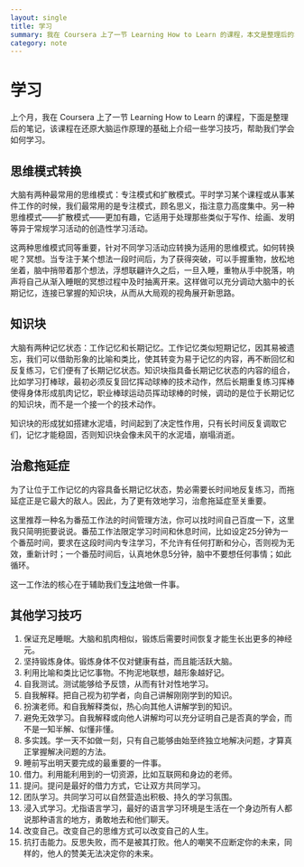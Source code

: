 ```yaml
---
layout: single
title: 学习
summary: 我在 Coursera 上了一节 Learning How to Learn 的课程，本文是整理后的笔记，该课程在还原大脑运作原理的基础上介绍一些学习技巧，帮助我们学会如何学习。
category: note
---
```


# 学习

上个月，我在 Coursera 上了一节 Learning How to Learn 的课程，下面是整理后的笔记，该课程在还原大脑运作原理的基础上介绍一些学习技巧，帮助我们学会如何学习。

## 思维模式转换

大脑有两种最常用的思维模式：专注模式和扩散模式。平时学习某个课程或从事某件工作的时候，我们最常用的是专注模式，顾名思义，指注意力高度集中。另一种思维模式——扩散模式——更加有趣，它适用于处理那些类似于写作、绘画、发明等异于常规学习活动的创造性学习活动。

这两种思维模式同等重要，针对不同学习活动应转换为适用的思维模式。如何转换呢？冥想。当专注于某个想法一段时间后，为了获得突破，可以手握重物，放松地坐着，脑中捎带着那个想法，浮想联翩许久之后，一旦入睡，重物从手中脱落，响声将自己从渐入睡眠的冥想过程中及时抽离开来。这样做可以充分调动大脑中的长期记忆，连接已掌握的知识块，从而从大局观的视角展开新思路。

## 知识块

大脑有两种记忆状态：工作记忆和长期记忆。工作记忆类似短期记忆，因其易被遗忘，我们可以借助形象的比喻和类比，使其转变为易于记忆的内容，再不断回忆和反复练习，它们便有了长期记忆状态。知识块指具备长期记忆状态的内容的组合，比如学习打棒球，最初必须反复回忆挥动球棒的技术动作，然后长期重复练习挥棒使得身体形成肌肉记忆，职业棒球运动员挥动球棒的时候，调动的是位于长期记忆的知识块，而不是一个接一个的技术动作。

知识块的形成犹如搭建水泥墙，时间起到了决定性作用，只有长时间反复调取它们，记忆才能稳固，否则知识块会像未风干的水泥墙，崩塌消逝。

## 治愈拖延症

为了让位于工作记忆的内容具备长期记忆状态，势必需要长时间地反复练习，而拖延症正是它最大的敌人。因此，为了更有效地学习，治愈拖延症至关重要。

这里推荐一种名为番茄工作法的时间管理方法，你可以找时间自己百度一下，这里我只简明扼要说说。番茄工作法限定学习时间和休息时间，比如设定25分钟为一个番茄时间，要求在这段时间内专注学习，不允许有任何打断和分心，否则视为无效，重新计时；一个番茄时间后，认真地休息5分钟，脑中不要想任何事情；如此循环。

这一工作法的核心在于辅助我们[专注](/note/focus.html)地做一件事。

## 其他学习技巧

1. 保证充足睡眠。大脑和肌肉相似，锻炼后需要时间恢复才能生长出更多的神经元。
1. 坚持锻炼身体。锻炼身体不仅对健康有益，而且能活跃大脑。
1. 利用比喻和类比记忆事物。不拘泥地联想，越形象越好记。
1. 自我测试。测试能够给予反馈，从而有针对性地学习。
1. 自我解释。把自己视为初学者，向自己讲解刚刚学到的知识。
1. 扮演老师。和自我解释类似，热心向其他人讲解学到的知识。
1. 避免无效学习。自我解释或向他人讲解均可以充分证明自己是否真的学会，而不是一知半解、似懂非懂。
1. 多实践。学一天不如做一刻，只有自己能够由始至终独立地解决问题，才算真正掌握解决问题的方法。
1. 睡前写出明天要完成的最重要的一件事。
1. 借力。利用能利用到的一切资源，比如互联网和身边的老师。
1. 提问。提问是最好的借力方式，它让双方共同学习。
1. 团队学习。共同学习可以自然营造出积极、持久的学习氛围。
1. 浸入式学习。尤指语言学习，最好的语言学习环境是生活在一个身边所有人都说那种语言的地方，勇敢地去和他们聊天。
1. 改变自己。改变自己的思维方式可以改变自己的人生。
1. 抗打击能力。反思失败，而不是被其打败。他人的嘲笑不应断定你的未来，同样的，他人的赞美无法决定你的未来。

